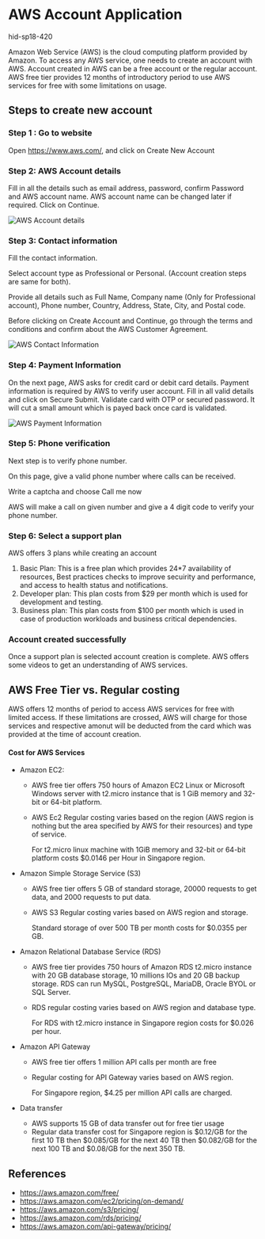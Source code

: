 # AWS Account Application 

hid-sp18-420

Amazon Web Service (AWS) is the cloud computing platform provided by
Amazon.  To access any AWS service, one needs to create an account
with AWS. Account created in AWS can be a free account or the regular
account. AWS free tier provides 12 months of introductory period to
use AWS services for free with some limitations on usage.

## Steps to create new account

### Step 1 : Go to website

Open https://www.aws.com/, and click on Create New Account

### Step 2: AWS Account details

Fill in all the details such as email address, password, confirm
Password and AWS account name. AWS account name can be changed later
if required.  Click on Continue.

![AWS Account details](https://github.com/cloudmesh-community/hid-sp18-420/blob/master/tutorial/images/aws%20step%202.jpg?raw=true)


### Step 3: Contact information

Fill the contact information.

Select account type as Professional or Personal. (Account creation
steps are same for both).
 
Provide all details such as Full Name, Company name (Only for
Professional account), Phone number, Country, Address, State, City,
and Postal code.

Before clicking on Create Account and Continue, go through the terms
and conditions and confirm about the AWS Customer Agreement.

![AWS Contact Information](https://github.com/cloudmesh-community/hid-sp18-420/blob/master/tutorial/images/aws_account_step3.PNG?raw=true)


### Step 4: Payment Information

On the next page, AWS asks for credit card or debit card
details. Payment information is required by AWS to verify user
account. Fill in all valid details and click on Secure
Submit. Validate card with OTP or secured password.  It will cut a
small amount which is payed back once card is validated.

![AWS Payment Information](https://github.com/cloudmesh-community/hid-sp18-420/blob/master/tutorial/images/aws_account_payment.PNG?raw=true)


### Step 5: Phone verification

Next step is to verify phone number. 

On this page, give a valid phone number where calls can be received. 

Write a captcha and choose Call me now

AWS will make a call on given number and give a 4 digit code to verify
your phone number.

### Step 6: Select a support plan 

AWS offers 3 plans while creating an account

1. Basic Plan: This is a free plan which provides 24*7 availability of
   resources, Best practices checks to improve secuirity and
   performance, and access to health status and notifications.
2. Developer plan: This plan costs from $29 per month which is used
   for development and testing.
3. Business plan: This plan costs from $100 per month which is used in
   case of production workloads and business critical dependencies.

### Account created successfully

Once a support plan is selected account creation is complete. AWS
offers some videos to get an understanding of AWS services.


## AWS Free Tier vs. Regular costing

AWS offers 12 months of period to access AWS services for free with
limited access. If these limitations are crossed, AWS will charge for
those services and respective amonut will be deducted from the card
which was provided at the time of account creation.

#### Cost for AWS Services

- Amazon EC2:

	- AWS free tier offers 750 hours of Amazon EC2 Linux or Microsoft
      Windows server with t2.micro instance that is 1 GiB memory and
      32-bit or 64-bit platform.
	- AWS Ec2 Regular costing varies based on the region (AWS region
      is nothing but the area specified by AWS for their resources)
      and type of service.

		For t2.micro linux machine with 1GiB memory and 32-bit or 64-bit platform costs $0.0146 per Hour in Singapore region. 
        
- Amazon Simple Storage Service (S3)

	- AWS free tier offers 5 GB of standard storage, 20000 requests to
      get data, and 2000 requests to put data.
	- AWS S3 Regular costing varies based on AWS region and storage.

		Standard storage of over 500 TB per month costs for $0.0355 per GB.

- Amazon Relational Database Service (RDS)

	- AWS free tier provides 750 hours of Amazon RDS t2.micro instance
      with 20 GB database storage, 10 millions IOs and 20 GB backup
      storage. RDS can run MySQL, PostgreSQL, MariaDB, Oracle BYOL or
      SQL Server.
	- RDS regular costing varies based on AWS region and database
      type.

		For RDS with t2.micro instance in Singapore region costs for $0.026 per hour.  

- Amazon API Gateway 

	- AWS free tier offers 1 million API calls per month are free
	- Regular costing for API Gateway varies based on AWS region. 

		For Singapore region, $4.25 per million API calls are charged. 
    
- Data transfer
	
    - AWS supports 15 GB of data transfer out for free tier usage
    - Regular data transfer cost for Singapore region is $0.12/GB for
      the first 10 TB then $0.085/GB for the next 40 TB then $0.082/GB
      for the next 100 TB and $0.08/GB for the next 350 TB.


## References
 
* <https://aws.amazon.com/free/>
* <https://aws.amazon.com/ec2/pricing/on-demand/>
* <https://aws.amazon.com/s3/pricing/>
* <https://aws.amazon.com/rds/pricing/>
* <https://aws.amazon.com/api-gateway/pricing/>
